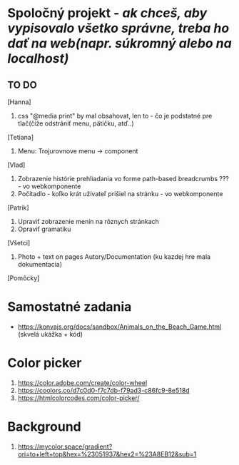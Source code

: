# Spoločný projekt - *ak chceš, aby vypisovalo všetko správne, treba ho dať na web(napr. súkromný alebo na localhost)*

## TO DO
[Hanna]
1. css "@media print" by mal obsahovat, len to - čo je podstatné pre tlač(čiže odstrániť menu, pätičku, atď..)

[Tetiana]
1. Menu: Trojurovnove menu -> component

[Vlad]
1. Zobrazenie histórie prehliadania vo forme path-based breadcrumbs ??? - vo webkomponente
2. Počítadlo - koľko krát užívateľ prišiel na stránku - vo webkomponente

[Patrik]
1. Upraviť zobrazenie menín na rôznych stránkach
2. Opraviť gramatiku

[Všetci]
1. Photo + text on pages Autory/Documentation (ku kazdej hre mala dokumentacia)

[Pomôcky]
# Samostatné zadania
- https://konvajs.org/docs/sandbox/Animals_on_the_Beach_Game.html (skvelá ukážka + kód)

# Color picker
1. https://color.adobe.com/create/color-wheel
2. https://coolors.co/d7c0d0-f7c7db-f79ad3-c86fc9-8e518d
3. https://htmlcolorcodes.com/color-picker/

# Background
1. https://mycolor.space/gradient?ori=to+left+top&hex=%23051937&hex2=%23A8EB12&sub=1

